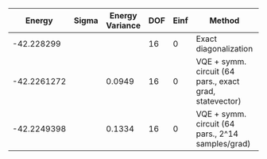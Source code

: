 | Energy      | Sigma | Energy Variance | DOF | Einf | Method                                                  | Data Repository |
|-------------|-------|-----------------|-----|------|---------------------------------------------------------|-----------------|
| -42.228299  |       |                 | 16  | 0    | Exact diagonalization                                   |                 |
| -42.2261272 |       | 0.0949          | 16  | 0    | VQE + symm. circuit (64 pars., exact grad, statevector) |                 |
| -42.2249398 |       | 0.1334          | 16  | 0    | VQE + symm. circuit (64 pars., 2^14 samples/grad)       |                 |
